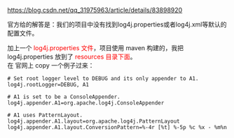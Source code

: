 https://blog.csdn.net/qq_31975963/article/details/83898920

官方给的解答是：我们的项目中没有找到log4j.properties或者log4j.xml等默认的配置文件。

加上一个 <font color="red">log4j.properties 文件</font>，项目使用 maven 构建的，我把 log4j.properties 放到了 <font color="red">resources 目录下面</font>。  
在 官网上 copy 一个例子过来：

```
# Set root logger level to DEBUG and its only appender to A1.
log4j.rootLogger=DEBUG, A1

# A1 is set to be a ConsoleAppender.
log4j.appender.A1=org.apache.log4j.ConsoleAppender

# A1 uses PatternLayout.
log4j.appender.A1.layout=org.apache.log4j.PatternLayout
log4j.appender.A1.layout.ConversionPattern=%-4r [%t] %-5p %c %x - %m%n
```

